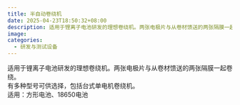 ```yaml
---
title: 半自动卷绕机
date: 2025-04-23T18:50:32+08:00
description: 适用于锂离子电池研发的理想卷绕机。两张电极片与从卷材馈送的两张隔膜一起卷绕。
image: 
categories:
  - 研发与测试设备
---
```


适用于锂离子电池研发的理想卷绕机。两张电极片与从卷材馈送的两张隔膜一起卷绕。<br />
有多种型号可供选择，包括台式单电机卷绕机。<br />
适用：方形电池、18650电池
